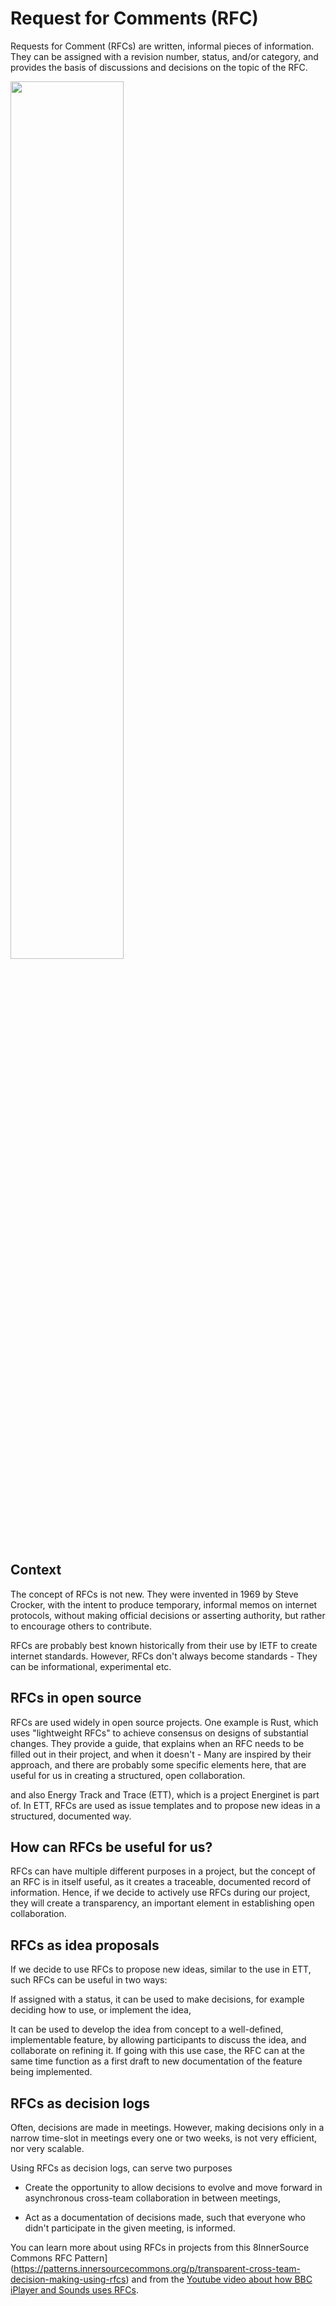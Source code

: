 # Request for Comments (RFC)

Requests for Comment (RFCs) are written, informal pieces of information. They can be assigned with a revision number, status, and/or category, and provides the basis of discussions and decisions on the topic of the RFC. 

<img src="https://github.com/project-origin/origin-collaboration/blob/main/guides/figures/RFC.png" width="60%"/>

## Context

The concept of RFCs is not new. 
They were invented in 1969 by Steve Crocker, with the intent to produce temporary, informal memos on internet protocols, without making official decisions or asserting authority, but rather to encourage others to contribute.  

RFCs are probably best known historically from their use by IETF to create internet standards. 
However, RFCs don't always become standards - They can be informational, experimental etc.  

## RFCs in open source 

RFCs are used widely in open source projects. 
One example is Rust, which uses "lightweight RFCs" to achieve consensus on designs of substantial changes. 
They provide a guide, that explains when an RFC needs to be filled out in their project, and when it doesn't - 
Many are inspired by their approach, and there are probably some specific elements here, that are useful for us in creating a structured, open collaboration. 

and also Energy Track and Trace (ETT), which is a project Energinet is part of. 
In ETT, RFCs are used as issue templates and to propose new ideas in a structured, documented way.  

## How can RFCs be useful for us? 

RFCs can have multiple different purposes in a project, but the concept of an RFC is in itself useful, as it creates a traceable, documented record of information. 
Hence, if we decide to actively use RFCs during our project, they will create a transparency, an important element in establishing open collaboration.  

  
## RFCs as idea proposals 

If we decide to use RFCs to propose new ideas, similar to the use in ETT, such RFCs can be useful in two ways:  

If assigned with a status, it can be used to make decisions, for example deciding how to use, or implement the idea, 

It can be used to develop the idea from concept to a well-defined, implementable feature, by allowing participants to discuss the idea, and collaborate on refining it. 
If going with this use case, the RFC can at the same time function as a first draft to new documentation of the feature being implemented. 
  

## RFCs as decision logs 

Often, decisions are made in meetings. However, making decisions only in a narrow time-slot in meetings every one or two weeks, is not very efficient, nor very scalable. 
  
Using RFCs as decision logs, can serve two purposes 

- Create the opportunity to allow decisions to evolve and move forward in asynchronous cross-team collaboration in between meetings,   

- Act as a documentation of decisions made, such that everyone who didn't participate in the given meeting, is informed. 

  
You can learn more about using RFCs in projects from this 8InnerSource Commons RFC Pattern](https://patterns.innersourcecommons.org/p/transparent-cross-team-decision-making-using-rfcs) and from the [Youtube video about how BBC iPlayer and Sounds uses RFCs](https://www.youtube.com/watch?v=U6zlghE0HcE). 
